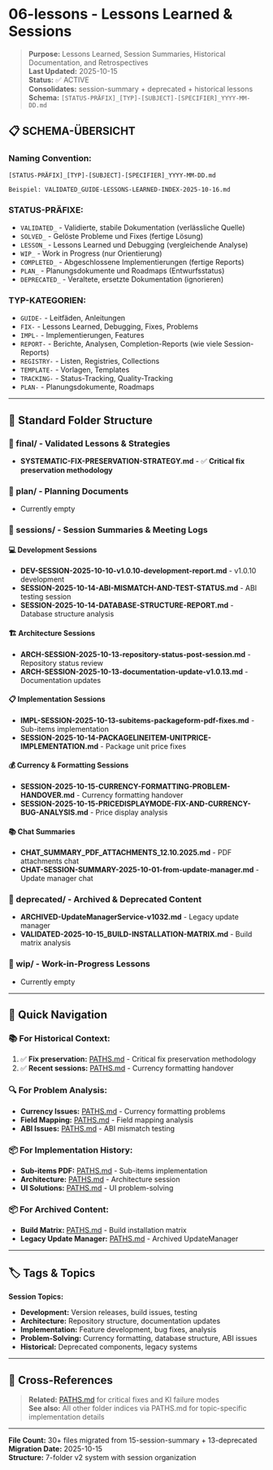 # 06-lessons - Lessons Learned & Sessions

> **Purpose:** Lessons Learned, Session Summaries, Historical Documentation, and Retrospectives  
> **Last Updated:** 2025-10-15  
> **Status:** ✅ ACTIVE  
> **Consolidates:** session-summary + deprecated + historical lessons  
> **Schema:** `[STATUS-PRÄFIX]_[TYP]-[SUBJECT]-[SPECIFIER]_YYYY-MM-DD.md`

## 📋 **SCHEMA-ÜBERSICHT**

### **Naming Convention:**
```
[STATUS-PRÄFIX]_[TYP]-[SUBJECT]-[SPECIFIER]_YYYY-MM-DD.md

Beispiel: VALIDATED_GUIDE-LESSONS-LEARNED-INDEX-2025-10-16.md
```

### **STATUS-PRÄFIXE:**
- `VALIDATED_` - Validierte, stabile Dokumentation (verlässliche Quelle)
- `SOLVED_` - Gelöste Probleme und Fixes (fertige Lösung)
- `LESSON_` - Lessons Learned und Debugging (vergleichende Analyse)
- `WIP_` - Work in Progress (nur Orientierung)
- `COMPLETED_` - Abgeschlossene Implementierungen (fertige Reports)
- `PLAN_` - Planungsdokumente und Roadmaps (Entwurfsstatus)
- `DEPRECATED_` - Veraltete, ersetzte Dokumentation (ignorieren)

### **TYP-KATEGORIEN:**
- `GUIDE-` - Leitfäden, Anleitungen
- `FIX-` - Lessons Learned, Debugging, Fixes, Problems
- `IMPL-` - Implementierungen, Features
- `REPORT-` - Berichte, Analysen, Completion-Reports (wie viele Session-Reports)
- `REGISTRY-` - Listen, Registries, Collections
- `TEMPLATE-` - Vorlagen, Templates
- `TRACKING-` - Status-Tracking, Quality-Tracking
- `PLAN-` - Planungsdokumente, Roadmaps

---

## 📁 **Standard Folder Structure**

### **📂 final/** - Validated Lessons & Strategies
- **SYSTEMATIC-FIX-PRESERVATION-STRATEGY.md** - ✅ **Critical fix preservation methodology**

### **📂 plan/** - Planning Documents
- Currently empty

### **📂 sessions/** - Session Summaries & Meeting Logs

#### **💻 Development Sessions**
- **DEV-SESSION-2025-10-10-v1.0.10-development-report.md** - v1.0.10 development
- **SESSION-2025-10-14-ABI-MISMATCH-AND-TEST-STATUS.md** - ABI testing session
- **SESSION-2025-10-14-DATABASE-STRUCTURE-REPORT.md** - Database structure analysis

#### **🏗️ Architecture Sessions**
- **ARCH-SESSION-2025-10-13-repository-status-post-session.md** - Repository status review
- **ARCH-SESSION-2025-10-13-documentation-update-v1.0.13.md** - Documentation updates

#### **📋 Implementation Sessions**
- **IMPL-SESSION-2025-10-13-subitems-packageform-pdf-fixes.md** - Sub-items implementation
- **SESSION-2025-10-14-PACKAGELINEITEM-UNITPRICE-IMPLEMENTATION.md** - Package unit price fixes

#### **💰 Currency & Formatting Sessions**
- **SESSION-2025-10-15-CURRENCY-FORMATTING-PROBLEM-HANDOVER.md** - Currency formatting handover
- **SESSION-2025-10-15-PRICEDISPLAYMODE-FIX-AND-CURRENCY-BUG-ANALYSIS.md** - Price display analysis

#### **📚 Chat Summaries**
- **CHAT_SUMMARY_PDF_ATTACHMENTS_12.10.2025.md** - PDF attachments chat
- **CHAT-SESSION-SUMMARY-2025-10-01-from-update-manager.md** - Update manager chat

### **📂 deprecated/** - Archived & Deprecated Content
- **ARCHIVED-UpdateManagerService-v1032.md** - Legacy update manager
- **VALIDATED-2025-10-15_BUILD-INSTALLATION-MATRIX.md** - Build matrix analysis

### **📂 wip/** - Work-in-Progress Lessons
- Currently empty

---

## 🎯 **Quick Navigation**

### **📚 For Historical Context:**
1. ✅ **Fix preservation:** [PATHS.md](../PATHS.md#SYSTEMATIC_FIX_PRESERVATION) - Critical fix preservation methodology
2. ✅ **Recent sessions:** [PATHS.md](../PATHS.md#SESSION_CURRENCY_FORMATTING) - Currency formatting handover

### **🔍 For Problem Analysis:**
- **Currency Issues:** [PATHS.md](../PATHS.md#SESSION_CURRENCY_FORMATTING) - Currency formatting problems
- **Field Mapping:** [PATHS.md](../PATHS.md#SESSION_FIELD_MAPPING) - Field mapping analysis  
- **ABI Issues:** [PATHS.md](../PATHS.md#SESSION_ABI_MISMATCH) - ABI mismatch testing

### **📦 For Implementation History:**
- **Sub-items PDF:** [PATHS.md](../PATHS.md#SESSION_PDF_SUBITEMS) - Sub-items implementation
- **Architecture:** [PATHS.md](../PATHS.md#SESSION_ARCH_2025_10_13) - Architecture session
- **UI Solutions:** [PATHS.md](../PATHS.md#SESSION_UI_PROBLEMLOESUNG) - UI problem-solving

### **📦 For Archived Content:**
- **Build Matrix:** [PATHS.md](../PATHS.md#BUILD_INSTALLATION_MATRIX) - Build installation matrix
- **Legacy Update Manager:** [PATHS.md](../PATHS.md#ARCHIVED_UPDATEMANAGER) - Archived UpdateManager

---

## 🏷️ **Tags & Topics**

<!-- tags: LESSONS, SESSIONS, HISTORY, RETROSPECTIVES, DEPRECATED -->

**Session Topics:**
- **Development:** Version releases, build issues, testing
- **Architecture:** Repository structure, documentation updates
- **Implementation:** Feature development, bug fixes, analysis
- **Problem-Solving:** Currency formatting, database structure, ABI issues
- **Historical:** Deprecated components, legacy systems

---

## 🔗 **Cross-References**

> **Related:** [PATHS.md](../PATHS.md#META_INDEX) for critical fixes and KI failure modes  
> **See also:** All other folder indices via PATHS.md for topic-specific implementation details  

---

**File Count:** 30+ files migrated from 15-session-summary + 13-deprecated  
**Migration Date:** 2025-10-15  
**Structure:** 7-folder v2 system with session organization